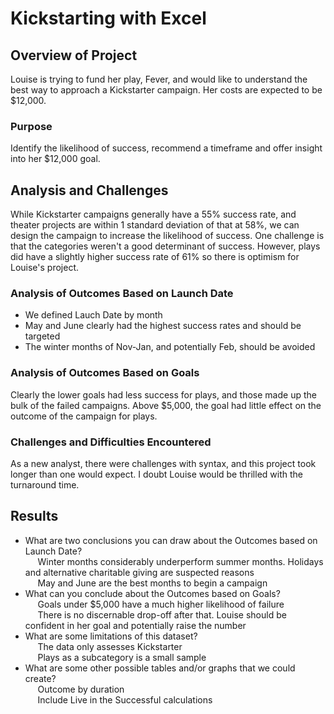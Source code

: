 # Kickstarting with Excel

## Overview of Project
Louise is trying to fund her play, Fever, and would like to understand the best way to approach a Kickstarter campaign.  Her costs are expected to be $12,000.  
### Purpose
Identify the likelihood of success, recommend a timeframe and offer insight into her $12,000 goal.  
## Analysis and Challenges
While Kickstarter campaigns generally have a 55% success rate, and theater projects are within 1 standard deviation of that at 58%, we can design the campaign to increase the likelihood of success. 
One challenge is that the categories weren't a good determinant of success.  However, plays did have a slightly higher success rate of 61% so there is optimism for Louise's project.   
### Analysis of Outcomes Based on Launch Date
- We defined Lauch Date by month
- May and June clearly had the highest success rates and should be targeted
- The winter months of Nov-Jan, and potentially Feb, should be avoided
### Analysis of Outcomes Based on Goals
Clearly the lower goals had less success for plays, and those made up the bulk of the failed campaigns.  Above $5,000, the goal had little effect on the outcome of the campaign for plays.  
### Challenges and Difficulties Encountered
As a new analyst, there were challenges with syntax, and this project took longer than one would expect.  I doubt Louise would be thrilled with the turnaround time.  
## Results

- What are two conclusions you can draw about the Outcomes based on Launch Date? <br />
    &nbsp;&nbsp;&nbsp;&nbsp;&nbsp;Winter months considerably underperform summer months.  Holidays and alternative charitable giving are suspected reasons <br />
    &nbsp;&nbsp;&nbsp;&nbsp;&nbsp;May and June are the best months to begin a campaign
- What can you conclude about the Outcomes based on Goals? <br />
    &nbsp;&nbsp;&nbsp;&nbsp;&nbsp;Goals under $5,000 have a much higher likelihood of failure <br />
    &nbsp;&nbsp;&nbsp;&nbsp;&nbsp;There is no discernable drop-off after that.  Louise should be confident in her goal and potentially raise the number
- What are some limitations of this dataset? <br />
    &nbsp;&nbsp;&nbsp;&nbsp;&nbsp;The data only assesses Kickstarter <br />
    &nbsp;&nbsp;&nbsp;&nbsp;&nbsp;Plays as a subcategory is a small sample 
- What are some other possible tables and/or graphs that we could create? <br />
    &nbsp;&nbsp;&nbsp;&nbsp;&nbsp;Outcome by duration <br />
    &nbsp;&nbsp;&nbsp;&nbsp;&nbsp;Include Live in the Successful calculations 
